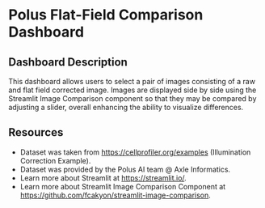 # Polus Flat-Field Comparison Dashboard

## Dashboard Description
This dashboard allows users to select a pair of images consisting of a raw and flat field corrected image. Images are displayed side by side using the Streamlit Image Comparison component so that they may be compared by adjusting a slider, overall enhancing the ability to visualize differences.

## Resources 
* Dataset was taken from https://cellprofiler.org/examples (Illumination Correction Example). 
* Dataset was provided by the Polus AI team @ Axle Informatics.  
* Learn more about Streamlit at https://streamlit.io/. 
* Learn more about Streamlit Image Comparison Component at https://github.com/fcakyon/streamlit-image-comparison.
